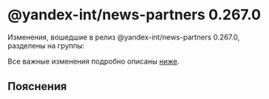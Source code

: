 # @yandex-int/news-partners 0.267.0

<!-- ЧЕЛОВЕЧЕСКОЕ ВСТУПЛЕНИЕ -->

Изменения, вошедшие в релиз @yandex-int/news-partners 0.267.0, разделены на группы:

Все важные изменения подробно описаны [ниже](#Пояснения).

## Пояснения

